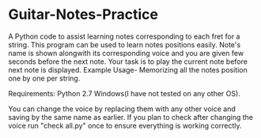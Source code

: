 # Guitar-Notes-Practice
A Python code to assist learning notes corresponding to each fret for a string.
This program can be used to learn notes positions easily. Note's name is shown alongwith its corresponding voice and you are given few seconds before the next note. Your task is to play the current note before next note is displayed. 
Example Usage- Memorizing all the notes position one by one per string. 

Requirements:
Python 2.7
Windows(I have not tested on any other OS).

You can change the voice by replacing them with any other voice and saving by the same name as earlier.
If you plan to check after changing the voice run "check all.py" once to ensure everything is working correctly.
